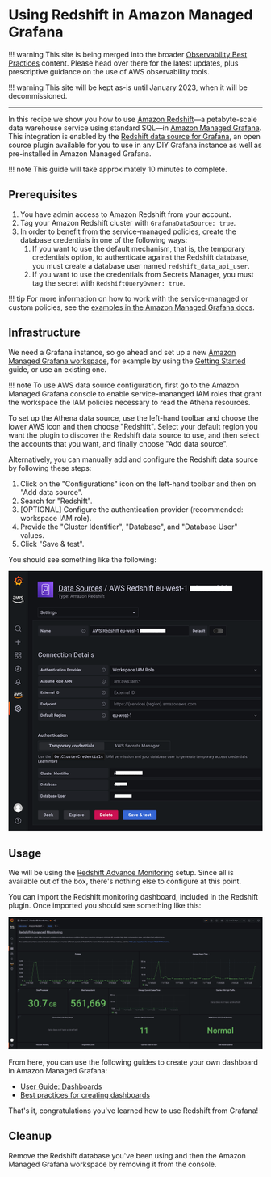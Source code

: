 # Using Redshift in Amazon Managed Grafana

!!! warning
    This site is being merged into the broader [Observability Best Practices](https://aws-observability.github.io/observability-best-practices/recipes/) content. Please head over there for the latest updates, plus prescriptive guidance on the use of AWS observability tools.

!!! warning
    This site will be kept as-is until January 2023, when it will be decommissioned.

***

In this recipe we show you how to use [Amazon Redshift][redshift]—a petabyte-scale data 
warehouse service using standard SQL—in [Amazon Managed Grafana][amg]. This integration
is enabled by the [Redshift data source for Grafana][redshift-ds], an open source
plugin available for you to use in any DIY Grafana instance as well as 
pre-installed in Amazon Managed Grafana.

!!! note
    This guide will take approximately 10 minutes to complete.

## Prerequisites

1. You have admin access to Amazon Redshift from your account.
1. Tag your Amazon Redshift cluster with `GrafanaDataSource: true`. 
1. In order to benefit from the service-managed policies, create the database 
   credentials in one of the following ways:
    1. If you want to use the default mechanism, that is, the temporary credentials 
    option, to authenticate against the Redshift database, you must create a database 
    user named `redshift_data_api_user`.
    1. If you want to use the credentials from Secrets Manager, you must tag the 
    secret with `RedshiftQueryOwner: true`.

!!! tip
    For more information on how to work with the service-managed or custom policies,
    see the [examples in the Amazon Managed Grafana docs][svpolicies].

## Infrastructure
We need a Grafana instance, so go ahead and set up a new [Amazon Managed Grafana
workspace][amg-workspace], for example by using the [Getting Started][amg-getting-started] guide,
or use an existing one.

!!! note
    To use AWS data source configuration, first go to the Amazon Managed Grafana
    console to enable service-mananged IAM roles that grant the workspace the 
    IAM policies necessary to read the Athena resources.


To set up the Athena data source, use the left-hand toolbar and choose the 
lower AWS icon and then choose "Redshift". Select your default region you want 
the plugin to discover the Redshift data source to use, and then select the 
accounts that you want, and finally choose "Add data source".

Alternatively, you can manually add and configure the Redshift data source by 
following these steps:

1. Click on the "Configurations" icon on the left-hand toolbar and then on "Add data source".
1. Search for "Redshift".
1. [OPTIONAL] Configure the authentication provider (recommended: workspace IAM
   role).
1. Provide the "Cluster Identifier", "Database", and "Database User" values.
1. Click "Save & test".

You should see something like the following:

![Screen shot of the Redshift data source config](../images/amg-plugin-redshift-ds.png)

## Usage
We will be using the [Redshift Advance Monitoring][redshift-mon] setup.
Since all is available out of the box, there's nothing else to configure at
this point.

You can import the Redshift monitoring dashboard, included in the Redshift
plugin. Once imported you should see something like this:

![Screen shot of the Redshift dashboard in AMG](../images/amg-redshift-mon-dashboard.png)

From here, you can use the following guides to create your own dashboard in
Amazon Managed Grafana:

* [User Guide: Dashboards](https://docs.aws.amazon.com/grafana/latest/userguide/dashboard-overview.html)
* [Best practices for creating dashboards](https://grafana.com/docs/grafana/latest/best-practices/best-practices-for-creating-dashboards/)

That's it, congratulations you've learned how to use Redshift from Grafana!

## Cleanup

Remove the Redshift database you've been using and then
the Amazon Managed Grafana workspace by removing it from the console.

[redshift]: https://aws.amazon.com/redshift/
[amg]: https://aws.amazon.com/grafana/
[svpolicies]: https://docs.aws.amazon.com/grafana/latest/userguide/security_iam_id-based-policy-examples.html
[redshift-ds]: https://grafana.com/grafana/plugins/grafana-redshift-datasource/
[aws-cli]: https://docs.aws.amazon.com/cli/latest/userguide/cli-chap-install.html
[aws-cli-conf]: https://docs.aws.amazon.com/cli/latest/userguide/cli-chap-configure.html
[amg-getting-started]: https://aws.amazon.com/blogs/mt/amazon-managed-grafana-getting-started/
[redshift-console]: https://console.aws.amazon.com/redshift/
[redshift-mon]: https://github.com/awslabs/amazon-redshift-monitoring
[amg-workspace]: https://console.aws.amazon.com/grafana/home#/workspaces
